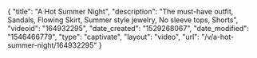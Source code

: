 {
    "title": "A Hot Summer Night",
    "description": "The must-have outfit, Sandals, Flowing Skirt, Summer style jewelry, No sleeve tops, Shorts",
    "videoid": "164932295",
    "date_created": "1529268067",
    "date_modified": "1546466779",
    "type": "captivate",
    "layout": "video",
    "url": "\/v\/a-hot-summer-night\/164932295"
}